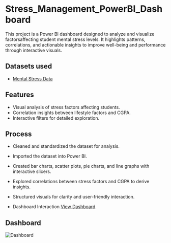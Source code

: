 # Stress_Management_PowerBI_Dashboard
This project is a Power BI dashboard designed to analyze and visualize factorsaffecting student mental stress levels. It highlights patterns, correlations, and actionable insights to improve well-being and performance through interactive visuals.

## Datasets used
- <a href="https://github.com/bhavanijs/stress_management_dashboard/blob/main/Mental_Stress_Data.xlsx">Mental Stress Data</a>

## Features
- Visual analysis of stress factors affecting students.
- Correlation insights between lifestyle factors and CGPA.
- Interactive filters for detailed exploration.
## Process 
- Cleaned and standardized the dataset for analysis.
- Imported the dataset into Power BI.
- Created bar charts, scatter plots, pie charts, and line graphs with interactive slicers.
- Explored correlations between stress factors and CGPA to derive insights.
- Structured visuals for clarity and user-friendly interaction.

- Dashboard Interaction <a href="https://github.com/bhavanijs/stress_management_dashboard/blob/main/Mental_stress_Dashboard.pbix">View Dashboard</a>
 ## Dashboard 
 ![Dashboard](https://github.com/user-attachments/assets/2d5ad6ad-a45d-4d09-be0b-a17b3e5cbbfa)


